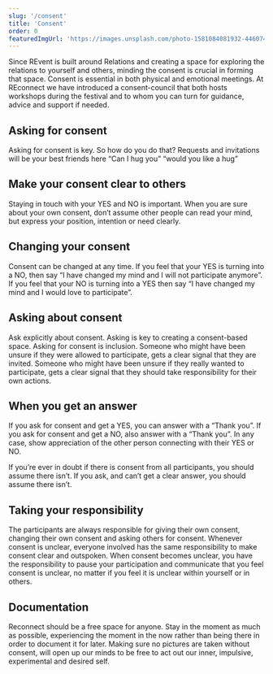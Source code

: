 ```yaml
---
slug: '/consent'
title: 'Consent'
order: 0
featuredImgUrl: 'https://images.unsplash.com/photo-1581084081932-4460748ffe0c?ixid=MnwxMjA3fDB8MHxwaG90by1wYWdlfHx8fGVufDB8fHx8&ixlib=rb-1.2.1&auto=format&fit=crop&w=1050&q=80'
---
```


Since REvent is built around Relations and creating a space for exploring the relations to yourself and others, minding the consent is crucial in forming that space. Consent is essential in both physical and emotional meetings. At REconnect we have introduced a consent-council that both hosts workshops during the festival and to whom you can turn for guidance, advice and support if needed.

<!-- You can contact the consent-council HERE -->

## Asking for consent

Asking for consent is key. So how do you do that? Requests and invitations will be your best friends here
“Can I hug you” “would you like a hug”

## Make your consent clear to others

Staying in touch with your YES and NO is important. When you are sure about your own consent, don’t assume other people can read your mind, but express your position, intention or need clearly.

## Changing your consent

Consent can be changed at any time. If you feel that your YES is turning into a NO, then say “I have changed my mind and I will not participate anymore”.
If you feel that your NO is turning into a YES then say “I have changed my mind and I would love to participate”.

## Asking about consent

Ask explicitly about consent. Asking is key to creating a consent-based space. Asking for consent is inclusion. Someone who might have been unsure if they were allowed to participate, gets a clear signal that they are invited. Someone who might have been unsure if they really wanted to participate, gets a clear signal that they should take responsibility for their own actions.

## When you get an answer

If you ask for consent and get a YES, you can answer with a “Thank you”. If you ask for consent and get a NO, also answer with a “Thank you”. In any case, show appreciation of the other person connecting with their YES or NO.

If you’re ever in doubt if there is consent from all participants, you should assume there isn’t. If you ask, and can’t get a clear answer, you should assume there isn’t.

## Taking your responsibility

The participants are always responsible for giving their own consent, changing their own consent and asking others for consent. Whenever consent is unclear, everyone involved has the same responsibility to make consent clear and outspoken. When consent becomes unclear, you have the responsibility to pause your participation and communicate that you feel consent is unclear, no matter if you feel it is unclear within yourself or in others.

## Documentation

Reconnect should be a free space for anyone. Stay in the moment as much as possible, experiencing the moment in the now rather than being there in order to document it for later. Making sure no pictures are taken without consent, will open up our minds to be free to act out our inner, impulsive, experimental and desired self.
